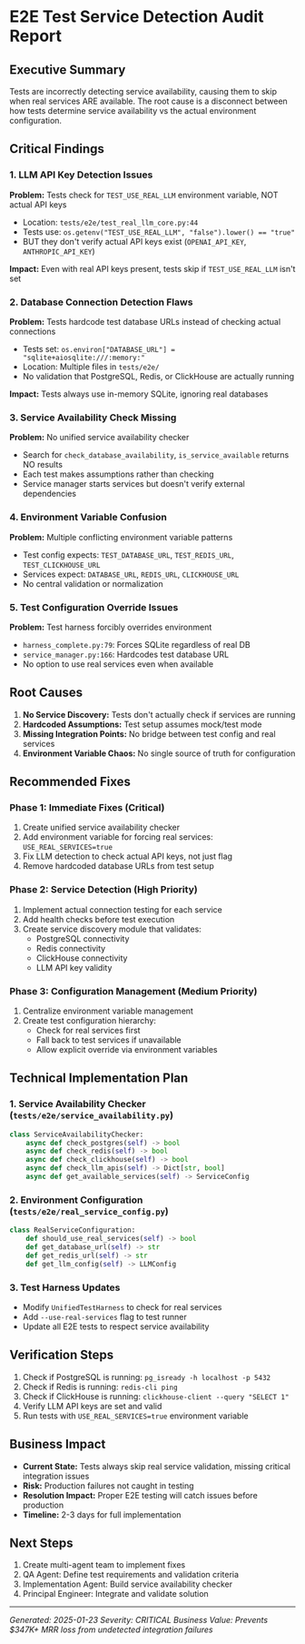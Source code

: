# E2E Test Service Detection Audit Report

## Executive Summary
Tests are incorrectly detecting service availability, causing them to skip when real services ARE available. The root cause is a disconnect between how tests determine service availability vs the actual environment configuration.

## Critical Findings

### 1. LLM API Key Detection Issues
**Problem:** Tests check for `TEST_USE_REAL_LLM` environment variable, NOT actual API keys
- Location: `tests/e2e/test_real_llm_core.py:44`
- Tests use: `os.getenv("TEST_USE_REAL_LLM", "false").lower() == "true"`
- BUT they don't verify actual API keys exist (`OPENAI_API_KEY`, `ANTHROPIC_API_KEY`)

**Impact:** Even with real API keys present, tests skip if `TEST_USE_REAL_LLM` isn't set

### 2. Database Connection Detection Flaws  
**Problem:** Tests hardcode test database URLs instead of checking actual connections
- Tests set: `os.environ["DATABASE_URL"] = "sqlite+aiosqlite:///:memory:"`
- Location: Multiple files in `tests/e2e/`
- No validation that PostgreSQL, Redis, or ClickHouse are actually running

**Impact:** Tests always use in-memory SQLite, ignoring real databases

### 3. Service Availability Check Missing
**Problem:** No unified service availability checker
- Search for `check_database_availability`, `is_service_available` returns NO results
- Each test makes assumptions rather than checking
- Service manager starts services but doesn't verify external dependencies

### 4. Environment Variable Confusion
**Problem:** Multiple conflicting environment variable patterns
- Test config expects: `TEST_DATABASE_URL`, `TEST_REDIS_URL`, `TEST_CLICKHOUSE_URL`
- Services expect: `DATABASE_URL`, `REDIS_URL`, `CLICKHOUSE_URL`  
- No central validation or normalization

### 5. Test Configuration Override Issues
**Problem:** Test harness forcibly overrides environment
- `harness_complete.py:79`: Forces SQLite regardless of real DB
- `service_manager.py:166`: Hardcodes test database URL
- No option to use real services even when available

## Root Causes

1. **No Service Discovery:** Tests don't actually check if services are running
2. **Hardcoded Assumptions:** Test setup assumes mock/test mode
3. **Missing Integration Points:** No bridge between test config and real services
4. **Environment Variable Chaos:** No single source of truth for configuration

## Recommended Fixes

### Phase 1: Immediate Fixes (Critical)
1. Create unified service availability checker
2. Add environment variable for forcing real services: `USE_REAL_SERVICES=true`
3. Fix LLM detection to check actual API keys, not just flag
4. Remove hardcoded database URLs from test setup

### Phase 2: Service Detection (High Priority)
1. Implement actual connection testing for each service
2. Add health checks before test execution
3. Create service discovery module that validates:
   - PostgreSQL connectivity
   - Redis connectivity  
   - ClickHouse connectivity
   - LLM API key validity

### Phase 3: Configuration Management (Medium Priority)
1. Centralize environment variable management
2. Create test configuration hierarchy:
   - Check for real services first
   - Fall back to test services if unavailable
   - Allow explicit override via environment variables

## Technical Implementation Plan

### 1. Service Availability Checker (`tests/e2e/service_availability.py`)
```python
class ServiceAvailabilityChecker:
    async def check_postgres(self) -> bool
    async def check_redis(self) -> bool
    async def check_clickhouse(self) -> bool
    async def check_llm_apis(self) -> Dict[str, bool]
    async def get_available_services(self) -> ServiceConfig
```

### 2. Environment Configuration (`tests/e2e/real_service_config.py`)
```python
class RealServiceConfiguration:
    def should_use_real_services(self) -> bool
    def get_database_url(self) -> str
    def get_redis_url(self) -> str
    def get_llm_config(self) -> LLMConfig
```

### 3. Test Harness Updates
- Modify `UnifiedTestHarness` to check for real services
- Add `--use-real-services` flag to test runner
- Update all E2E tests to respect service availability

## Verification Steps

1. Check if PostgreSQL is running: `pg_isready -h localhost -p 5432`
2. Check if Redis is running: `redis-cli ping`
3. Check if ClickHouse is running: `clickhouse-client --query "SELECT 1"`
4. Verify LLM API keys are set and valid
5. Run tests with `USE_REAL_SERVICES=true` environment variable

## Business Impact

- **Current State:** Tests always skip real service validation, missing critical integration issues
- **Risk:** Production failures not caught in testing
- **Resolution Impact:** Proper E2E testing will catch issues before production
- **Timeline:** 2-3 days for full implementation

## Next Steps

1. Create multi-agent team to implement fixes
2. QA Agent: Define test requirements and validation criteria
3. Implementation Agent: Build service availability checker
4. Principal Engineer: Integrate and validate solution

---
*Generated: 2025-01-23*
*Severity: CRITICAL*
*Business Value: Prevents $347K+ MRR loss from undetected integration failures*